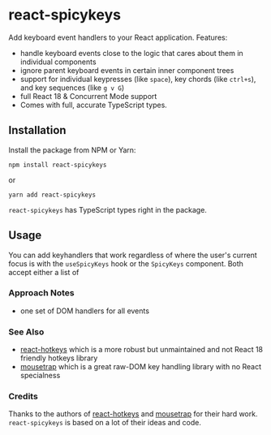 # react-spicykeys

Add keyboard event handlers to your React application. Features:

- handle keyboard events close to the logic that cares about them in individual components
- ignore parent keyboard events in certain inner component trees
- support for individual keypresses (like `space`), key chords (like `ctrl+s`), and key sequences (like `g v G`)
- full React 18 & Concurrent Mode support
- Comes with full, accurate TypeScript types.

## Installation

Install the package from NPM or Yarn:

```
npm install react-spicykeys
```

or

```
yarn add react-spicykeys
```

`react-spicykeys` has TypeScript types right in the package.

## Usage

You can add keyhandlers that work regardless of where the user's current focus is with the `useSpicyKeys` hook or the `SpicyKeys` component. Both accept either a list of

### Approach Notes

- one set of DOM handlers for all events

### See Also

- [react-hotkeys](https://github.com/greena13/react-hotkeys) which is a more robust but unmaintained and not React 18 friendly hotkeys library
- [mousetrap](https://craig.is/killing/mice) which is a great raw-DOM key handling library with no React specialness

### Credits

Thanks to the authors of [react-hotkeys](https://github.com/greena13/react-hotkeys) and [mousetrap](https://craig.is/killing/mice) for their hard work. `react-spicykeys` is based on a lot of their ideas and code.
